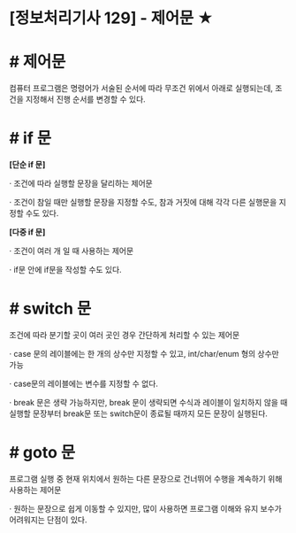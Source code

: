 

# [정보처리기사 129] - 제어문 ★



# **# 제어문**

컴퓨터 프로그램은 명령어가 서술된 순서에 따라 무조건 위에서 아래로 실행되는데, 조건을 지정해서 진행 순서를 변경할 수 있다.



# **# if 문**

**[단순 if 문]**

· 조건에 따라 실행할 문장을 달리하는 제어문

· 조건이 참일 때만 실행할 문장을 지정할 수도, 참과 거짓에 대해 각각 다른 실행문을 지정할 수도 있다.



**[다중 if 문]**

· 조건이 여러 개 일 때 사용하는 제어문

· if문 안에 if문을 작성할 수도 있다.



# **# switch 문**

조건에 따라 분기할 곳이 여러 곳인 경우 간단하게 처리할 수 있는 제어문



· case 문의 레이블에는 한 개의 상수만 지정할 수 있고, int/char/enum 형의 상수만 가능

· case문의 레이블에는 변수를 지정할 수 없다.

· break 문은 생략 가능하지만, break 문이 생략되면 수식과 레이블이 일치하지 않을 때 실행할 문장부터 break문 또는 switch문이 종료될 때까지 모든 문장이 실행된다.



# **# goto 문**

프로그램 실행 중 현재 위치에서 원하는 다른 문장으로 건너뛰어 수행을 계속하기 위해 사용하는 제어문



· 원하는 문장으로 쉽게 이동할 수 있지만, 많이 사용하면 프로그램 이해와 유지 보수가 어려워지는 단점이 있다.